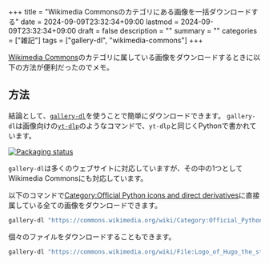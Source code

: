 +++
title = "Wikimedia Commonsのカテゴリにある画像を一括ダウンロードする"
date = 2024-09-09T23:32:34+09:00
lastmod = 2024-09-09T23:32:34+09:00
draft = false
description = ""
summary = ""
categories = ["雑記"]
tags = ["gallery-dl", "wikimedia-commons"]
+++

[Wikimedia Commons](https://commons.wikimedia.org/)のカテゴリに属している画像をダウンロードするときに以下の方法が便利だったのでメモ。

## 方法

結論として、[`gallery-dl`](https://github.com/mikf/gallery-dl)を使うことで簡単にダウンロードできます。
`gallery-dl`は画像向けの[`yt-dlp`](https://github.com/yt-dlp/yt-dlp)のようなコマンドで、`yt-dlp`と同じくPythonで書かれています。

[![Packaging status](https://repology.org/badge/vertical-allrepos/gallery-dl.svg?columns=3)](https://repology.org/project/gallery-dl/versions)

`gallery-dl`は多くのウェブサイトに対応していますが、その中の1つとしてWikimedia Commonsにも対応しています。

以下のコマンドで[Category:Official Python icons and direct derivatives](https://commons.wikimedia.org/wiki/Category:Official_Python_icons_and_direct_derivatives)に直接属している全ての画像をダウンロードできます。

```sh
gallery-dl "https://commons.wikimedia.org/wiki/Category:Official_Python_icons_and_direct_derivatives"
```

個々のファイルをダウンロードすることもできます。

```sh
gallery-dl "https://commons.wikimedia.org/wiki/File:Logo_of_Hugo_the_static_website_generator.svg"
```
